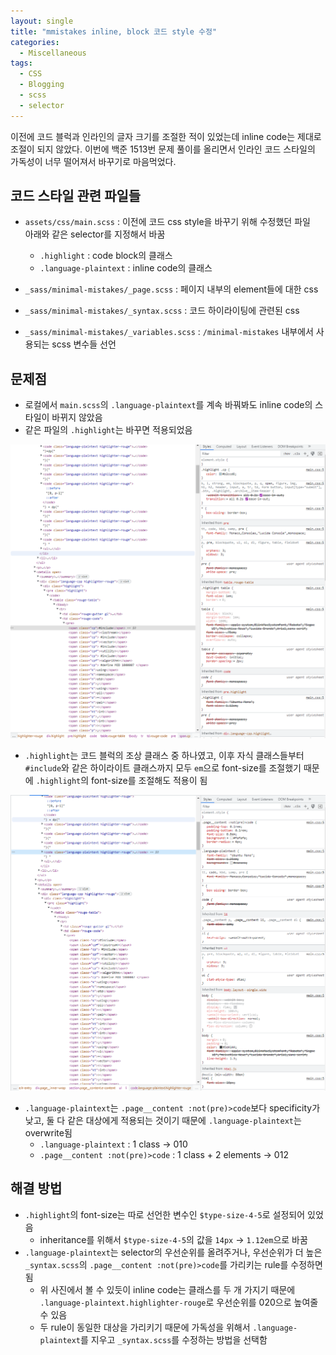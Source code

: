 ```yaml
---
layout: single
title: "mmistakes inline, block 코드 style 수정"
categories:
  - Miscellaneous
tags:
  - CSS
  - Blogging
  - scss
  - selector
---
```


이전에 코드 블럭과 인라인의 글자 크기를 조절한 적이 있었는데 inline code는 제대로 조절이 되지 않았다. 이번에 백준 1513번 문제 풀이를 올리면서 인라인 코드 스타일의 가독성이 너무 떨어져서 바꾸기로 마음먹었다.

## 코드 스타일 관련 파일들

- `assets/css/main.scss` : 이전에 코드 css style을 바꾸기 위해 수정했던 파일  
  아래와 같은 selector를 지정해서 바꿈

  - `.highlight` : code block의 클래스
  - `.language-plaintext` : inline code의 클래스

- `_sass/minimal-mistakes/_page.scss` : 페이지 내부의 element들에 대한 css
- `_sass/minimal-mistakes/_syntax.scss` : 코드 하이라이팅에 관련된 css
- `_sass/minimal-mistakes/_variables.scss` : `/minimal-mistakes` 내부에서 사용되는 scss 변수들 선언

## 문제점

- 로컬에서 `main.scss`의 `.language-plaintext`를 계속 바꿔봐도 inline code의 스타일이 바뀌지 않았음
- 같은 파일의 `.highlight`는 바꾸면 적용되었음

![updatecss1](https://raw.githubusercontent.com/siriyaoff/siriyaoff.github.io/master/assets/img/updatecss1.PNG)

- `.highlight`는 코드 블럭의 조상 클래스 중 하나였고, 이후 자식 클래스들부터 `#include`와 같은 하이라이트 클래스까지 모두 `em`으로 font-size를 조절했기 때문에 `.highlight`의 font-size를 조절해도 적용이 됨

![updatecss2](https://raw.githubusercontent.com/siriyaoff/siriyaoff.github.io/master/assets/img/updatecss2.PNG)

- `.language-plaintext`는 `.page__content :not(pre)>code`보다 specificity가 낮고, 둘 다 같은 대상에게 적용되는 것이기 때문에 `.language-plaintext`는 overwrite됨
  - `.language-plaintext` : 1 class -> 010
  - `.page__content :not(pre)>code` : 1 class + 2 elements -> 012

## 해결 방법

- `.highlight`의 font-size는 따로 선언한 변수인 `$type-size-4-5`로 설정되어 있었음
  - inheritance를 위해서 `$type-size-4-5`의 값을 `14px` -> `1.12em`으로 바꿈
- `.language-plaintext`는 selector의 우선순위를 올려주거나, 우선순위가 더 높은 `_syntax.scss`의 `.page__content :not(pre)>code`를 가리키는 rule를 수정하면 됨
  - 위 사진에서 볼 수 있듯이 inline code는 클래스를 두 개 가지기 때문에 `.language-plaintext.highlighter-rouge`로 우선순위를 020으로 높여줄 수 있음
  - 두 rule이 동일한 대상을 가리키기 때문에 가독성을 위해서 `.language-plaintext`를 지우고 `_syntax.scss`를 수정하는 방법을 선택함
